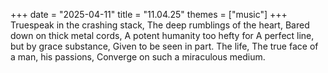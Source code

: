 +++
date = "2025-04-11"
title = "11.04.25"
themes = ["music"]
+++
Truespeak in the crashing stack,
The deep rumblings of the heart,
Bared down on thick metal cords,
A potent humanity too hefty for
A perfect line, but by grace substance,
Given to be seen in part. The life,
The true face of a man, his passions,
Converge on such a miraculous medium.
